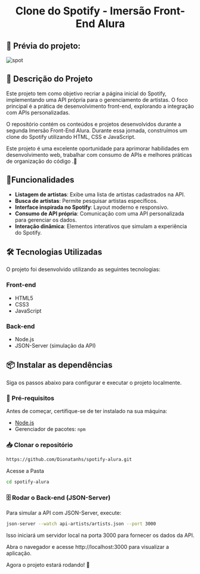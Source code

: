 <h1 align="center">  Clone do Spotify - Imersão Front-End Alura</h1>

 ## 📸 Prévia do projeto:
![spot](https://github.com/user-attachments/assets/03321132-d7f8-470e-a4ef-d37e9f321ab3)



<h2> 📌 Descrição do Projeto</h2>

Este projeto tem como objetivo recriar a página inicial do Spotify, implementando uma API própria para o gerenciamento de artistas. O foco principal é a prática de desenvolvimento front-end, explorando a integração com APIs personalizadas.

O repositório contém os conteúdos e projetos desenvolvidos durante a segunda Imersão Front-End Alura. Durante essa jornada, construímos um clone do Spotify utilizando HTML, CSS e JavaScript.

Este projeto é uma excelente oportunidade para aprimorar habilidades em desenvolvimento web, trabalhar com consumo de APIs e melhores práticas de organização do código .🚀


<h2>🚀Funcionalidades</h2>

- **Listagem de artistas**: Exibe uma lista de artistas cadastrados na API.  
-  **Busca de artistas**: Permite pesquisar artistas específicos.  
-  **Interface inspirada no Spotify**: Layout moderno e responsivo.  
- **Consumo de API própria**: Comunicação com uma API personalizada para gerenciar os dados.  
- **Interação dinâmica**: Elementos interativos que simulam a experiência do Spotify. 

<h2>🛠️ Tecnologias Utilizadas</h2>

O projeto foi desenvolvido utilizando as seguintes tecnologias:

###  **Front-end**
-  HTML5  
- CSS3  
- JavaScript   

### **Back-end**
-  Node.js  
- JSON-Server (simulação da API)  

<h2>📦 Instalar as dependências</h2>

Siga os passos abaixo para configurar e executar o projeto localmente.

### 📌 Pré-requisitos
Antes de começar, certifique-se de ter instalado na sua máquina:  
- [Node.js](https://nodejs.org/)  
- Gerenciador de pacotes: `npm`  

### 📥 Clonar o repositório
```bash
https://github.com/Dionatanhs/spotify-alura.git
```
Acesse a Pasta
```bash
cd spotify-alura
````

### 🗄️ Rodar o Back-end (JSON-Server)
Para simular a API com JSON-Server, execute:
````bash
json-server --watch api-artists/artists.json --port 3000
````
Isso iniciará um servidor local na porta 3000 para fornecer os dados da API.

Abra o navegador e acesse http://localhost:3000 para visualizar a aplicação.

Agora o projeto estará rodando! 🚀
